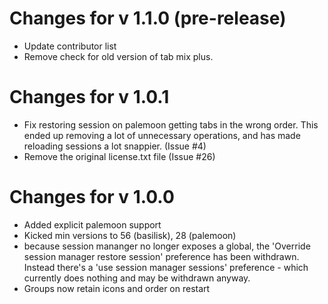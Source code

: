 # Changes for v 1.1.0 (pre-release)
* Update contributor list
* Remove check for old version of tab mix plus.

# Changes for v 1.0.1
* Fix restoring session on palemoon getting tabs in the wrong order. This ended up removing a lot of unnecessary operations, and has made reloading sessions a lot snappier. (Issue #4)
* Remove the original license.txt file (Issue #26)

# Changes for v 1.0.0
* Added explicit palemoon support
* Kicked min versions to 56 (basilisk), 28 (palemoon)
* because session mananger no longer exposes a global, the 'Override session manager restore session' preference has been withdrawn. Instead there's a 'use session manager sessions' preference - which currently does nothing and may be withdrawn anyway.
* Groups now retain icons and order on restart
